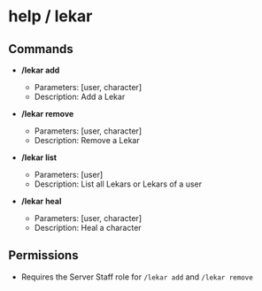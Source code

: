 # help / lekar
## Commands
- **/lekar add** 
    - Parameters: [user, character]
    - Description: Add a Lekar

- **/lekar remove**
    - Parameters: [user, character]
    - Description: Remove a Lekar

- **/lekar list**
  - Parameters: [user]
  - Description: List all Lekars or Lekars of a user
  
- **/lekar heal**
    - Parameters: [user, character]
    - Description: Heal a character

## Permissions
- Requires the Server Staff role for `/lekar add` and `/lekar remove`